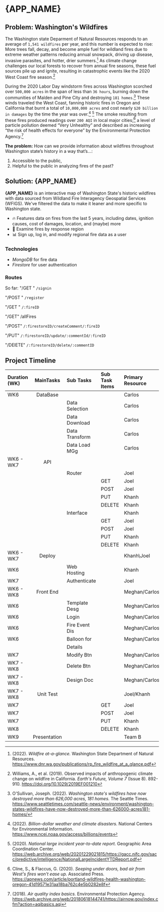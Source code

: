 # {APP_NAME}

## Problem: Washington's Wildfires

<!--
Determine your problem statement  (Product person leads this process)
  * Include this in the repo's README.md
  * No strict formatting requirements, but must cover:
    * Scope: Who is experiencing this problem? How many people? What type of 
    people (e.g. elderly, Nicaraguans, new parents, etc)?
    * Impact: How does this problem impact these potential customers?
    * Causes: What are some of the causes of this problem?
    * Other solutions: Are there other available solutions? Why are they not 
    sufficient?
-->

The Washington state Deparment of Natural Resources responds to an average of 
`1,541 wildfires` per year, and this number is expected to rise: More trees 
fall, decay, and become ample fuel for wildland fires due to extreme weather 
patterns reducing annual snowpack, driving up disease, invasive parasites, and
hotter, drier summers.[^1] As climate change challenges our local forests to 
recover from annual fire seasons, these fuel sources pile up and ignite, 
resulting in catastrophic events like the 2020 West Coast fire season.[^2]

During the 2020 Labor Day windstorm fires across Washington scorched over 
`500,000 acres` in the span of less than `36 hours`, burning down the 
communities of Malden and Pine City and destroying `181 homes`.[^3] These winds 
traveled the West Coast, fanning historic fires in Oregon and California that 
burnt a total of `10,000,000 acres` and cost nearly `$20 billion in damages` by 
the time the year was over.[^4] [^5] The smoke resulting from these fires 
produced readings over `200 AQI` in local major cities;[^6] a level of particle
pollution deemed “Very Unhealthy” and described as increasing “the risk of 
health effects for everyone” by the Environmental Protection Agency.[^7]

**The problem:** How can we provide information about wildfires throughout 
Washington state’s history in a way that’s...:

1. Accessible to the public,
2. Helpful to the public in analyzing fires of the past?

[^1]: (2022). *Wildfire at-a-glance.* Washington State Department of Natural 
Resources. https://www.dnr.wa.gov/publications/rp_fire_wildfire_at_a_glance.pdf
[^2]: Williams, A., et al. (2019). Observed impacts of anthropogenic climate 
change on wildfire in California. *Earth's Future, Volume 7* (Issue 8). 892-910.
https://doi.org/10.1029/2019EF001210
[^3]: O'Sullivan, Joseph. (2022). *Washington state's wildfires have now 
destroyed more than 626,000 acres, 181 homes.* The Seattle Times. 
https://www.seattletimes.com/seattle-news/environment/washington-states-wildfires-have-now-destroyed-more-than-626000-acres181-homes/
[^4]: (2022). *Billion-dollar weather and climate disasters.* National Centers 
for Environmental Information. https://www.ncei.noaa.gov/access/billions/events
[^5]: (2020). *National large incident year-to-date report.* Geographic Area 
Coordination Center. https://web.archive.org/web/20201229021815/https://gacc.nifc.gov/sacc/predictive/intelligence/NationalLargeIncidentYTDReport.pdf
[^6]: Cline, S., & Flaccus, G. (2020). 
*Seeping under doors, bad air from West's fires won't ease up.* 
Associated Press. 
https://apnews.com/article/portland-wildfires-health-washington-oregon-41d19571e31aa18ba762c4e5b0282e8f
[^7]: (2018). *Air quality index basics.* Environmental Protection Agency.
https://web.archive.org/web/20180618144741/https://airnow.gov/index.cfm?action=aqibasics.aqi

## Solution: {APP_NAME}

<!--
Design a solution (Database & Front End people lead this process)
  * Include this in the repo's README.md
  * General overview of what you plan to build
  * Description of the databases that will be built and the collections they'll 
  contain, planned schema for documents in the collections, and source for this 
  data (manually creating from information found on the Washington Department of 
  Fish & Wildlife website? importing a publicly available dataset of Tweets? 
  converting then importing from a publicly available API of Library of Congress
  catalog?)
  * List of endpoints the API will have
  * List of any external tools that will be necessary (not libraries, like 
  React, but separate systems or third party tools, like a second database
  * Describe the functionality that the front end app will have
-->

**{APP_NAME}** is an interactive map of Washington State's historic wildfires 
with data sourced from Wildland Fire Interagency Geospatial Services (WFIGS).
We've filtered the data to make it leaner and more specific to Washington state.

* 🔥 Features data on fires from the last 5 years, including dates, ignition 
causes, cost of damages, location, and (maybe) more  
* 🔎 Examine fires by response region
* 📊 Sign up, log in, and modify regional fire data as a user

### Technologies

* *MongoDB* for fire data
* *Firestore* for user authentication

### Routes

So far:
"/GET "
`/signin`

"/POST "
`/register`

"/GET "
`/:fireID`

"/GET"
/allFires

"/POST"
`/:firestoreID/createComment/:fireID`

"/PUT"
`/:firestoreID/update/:commentId/:fireID`

"/DElETE"
`/:firestoreID/delete/:commentID`

## Project Timeline

<!--
Plan a work timeline(Project Manager leads this process)
  * Include this in the repo's README.md
  * Create a high level work timeline. List the work items that you plan to 
  complete, organized by each of the 5 remaining weeks until the presentation 
  (Sept 6).
-->
| Duration (WK)| MainTasks      | Sub Tasks     | Sub Task Items |Primary Resource |
| :----------- | :------------: | :------------ | :------------  | :------------   |
| WK6   	      |   DataBase     |               |                | Carlos          |
|              |                | Data Selection|                | Carlos          |
|              |                | Data Download |                | Carlos          |
|              |                | Data Transform|                | Carlos          |
|              |                | Data Load MGg |                | Carlos          | 
| WK6 - WK7    |   API          |               |                |                 |
|              |                | Router        |                | Joel            |
|              |                |               | GET            | Joel            |
|              |                |               | POST           | Joel            |
|              |                |               | PUT            | Khanh           |
|              |                |               | DELETE         | Khanh           |
|              |                | Interface     |                | Khanh           |
|              |                |               | GET            | Joel            |
|              |                |               | POST           | Joel            |
|              |                |               | PUT            | Khanh           |
|              |                |               | DELETE         | Khanh           |
| WK6 - WK7    |  Deploy        |               |                | Khanh\Joel      |
| WK6          |                |  Web Hosting  |                | Khanh           |
| WK7          |                |  Authenticate |                | Joel            |
| WK6 - WK8    |   Front End    |               |                | Meghan/Carlos   |
| WK6          |                | Template Desg |                | Meghan/Carlos   |
| WK6          |                | Login         |                | Meghan/Carlos   |
| WK6          |                | Fire Event Dis|                | Meghan/Carlos   |
| WK6          |                | Balloon for   |                | Meghan/Carlos   |
|              |                | Details       |                |                 |
| WK7          |                | Modify Btn    |                | Meghan/Carlos   |
| WK7 - WK8    |                | Delete Btn    |                | Meghan/Carlos   |
| WK7 - WK8    |                | Design Doc    |                | Meghan/Carlos   |
| WK7 - WK8    |  Unit Test     |               |                | Joel/Khanh      |
| WK7          |                |               | GET            | Joel            |
| WK7          |                |               | POST           | Joel            |
| WK7          |                |               | PUT            | Khanh           |
| WK8          |                |               | DELETE         | Khanh           |
| WK9          |  Presentation  |               |                | Team B          |
